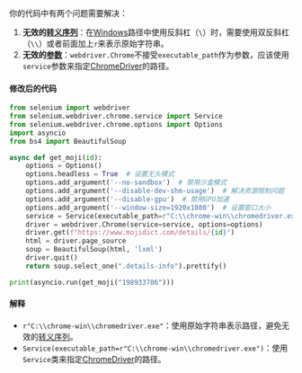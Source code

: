 
你的代码中有两个问题需要解决：

1. **无效的[转义序列](https://zh.wikipedia.org/wiki/转义序列)**：在[Windows](https://zh.wikipedia.org/wiki/Windows)路径中使用反斜杠（`\`）时，需要使用双反斜杠（`\\`）或者前面加上`r`来表示原始字符串。
2. **无效的[参数](https://zh.wikipedia.org/wiki/参数)**：`webdriver.Chrome`不接受`executable_path`作为参数，应该使用`service`参数来指定[ChromeDriver](https://zh.wikipedia.org/wiki/ChromeDriver)的路径。

#### 修改后的代码
```python
from selenium import webdriver
from selenium.webdriver.chrome.service import Service
from selenium.webdriver.chrome.options import Options
import asyncio
from bs4 import BeautifulSoup

async def get_moji(id):
    options = Options()
    options.headless = True  # 设置无头模式
    options.add_argument('--no-sandbox')  # 禁用沙盒模式
    options.add_argument('--disable-dev-shm-usage')  # 解决资源限制问题
    options.add_argument('--disable-gpu')  # 禁用GPU加速
    options.add_argument('--window-size=1920x1080')  # 设置窗口大小
    service = Service(executable_path=r"C:\\chrome-win\\chromedriver.exe")  # 使用Service指定ChromeDriver路径
    driver = webdriver.Chrome(service=service, options=options)
    driver.get(f"https://www.mojidict.com/details/{id}")    
    html = driver.page_source
    soup = BeautifulSoup(html, 'lxml')
    driver.quit()
    return soup.select_one(".details-info").prettify()

print(asyncio.run(get_moji("198933786")))
```

#### 解释
- `r"C:\\chrome-win\\chromedriver.exe"`：使用原始字符串表示路径，避免无效的[转义序列](https://zh.wikipedia.org/wiki/转义序列)。
- `Service(executable_path=r"C:\\chrome-win\\chromedriver.exe")`：使用`Service`类来指定[ChromeDriver](https://zh.wikipedia.org/wiki/ChromeDriver)的路径。


